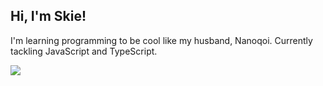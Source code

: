 ## Hi, I'm Skie!

I'm learning programming to be cool like my husband, Nanoqoi. Currently tackling JavaScript and TypeScript.

![](https://api.visitorbadge.io/api/VisitorHit?user=bwugs&repo=github-visitors-badge&countColor=%23e7c0d3)
